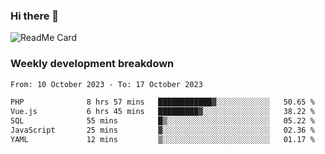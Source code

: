 ### Hi there 👋

<!--
**itzcy/itzcy** is a ✨ _special_ ✨ repository because its `README.md` (this file) appears on your GitHub profile.

Here are some ideas to get you started:

- 🔭 I’m currently working on ...
- 🌱 I’m currently learning ...
- 👯 I’m looking to collaborate on ...
- 🤔 I’m looking for help with ...
- 💬 Ask me about ...
- 📫 How to reach me: ...
- 😄 Pronouns: ...
- ⚡ Fun fact: ...
-->
![ReadMe Card](https://github-readme-stats.vercel.app/api?username=itzcy&show_icons=true&title_color=2d3198&icon_color=797cb8&text_color=24292e&bg_color=f6f8fa)

### Weekly development breakdown
<!--START_SECTION:waka-->

```txt
From: 10 October 2023 - To: 17 October 2023

PHP              8 hrs 57 mins   ████████████▓░░░░░░░░░░░░   50.65 %
Vue.js           6 hrs 45 mins   █████████▓░░░░░░░░░░░░░░░   38.22 %
SQL              55 mins         █▒░░░░░░░░░░░░░░░░░░░░░░░   05.22 %
JavaScript       25 mins         ▓░░░░░░░░░░░░░░░░░░░░░░░░   02.36 %
YAML             12 mins         ▒░░░░░░░░░░░░░░░░░░░░░░░░   01.17 %
```

<!--END_SECTION:waka-->

